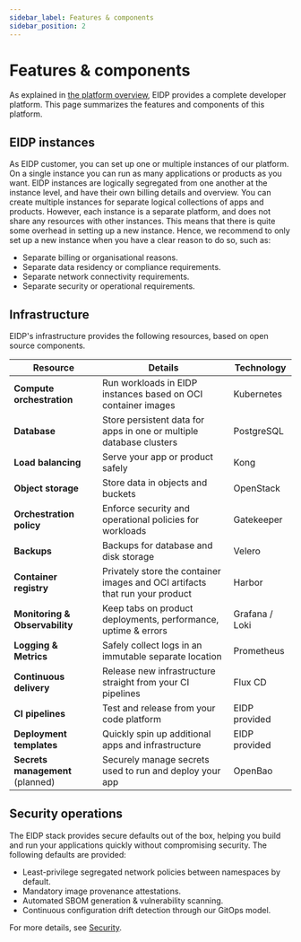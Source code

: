 ```yaml
---
sidebar_label: Features & components
sidebar_position: 2
---
```


# Features & components

As explained in [the platform overview](./overview), EIDP provides a complete developer platform.
This page summarizes the features and components of this platform.

## EIDP instances

As EIDP customer, you can set up one or multiple instances of our platform.
On a single instance you can run as many applications or products as you want.
EIDP instances are logically segregated from one another at the instance level, and have their own billing details and overview.
You can create multiple instances for separate logical collections of apps and products.
However, each instance is a separate platform, and does not share any resources with other instances.
This means that there is quite some overhead in setting up a new instance.
Hence, we recommend to only set up a new instance when you have a clear reason to do so, such as:

* Separate billing or organisational reasons.
* Separate data residency or compliance requirements.
* Separate network connectivity requirements.
* Separate security or operational requirements.

## Infrastructure

EIDP's infrastructure provides the following resources, based on open source components.

| **Resource** | **Details** | **Technology** |
|--------------|-------------|--------------|
| **Compute orchestration** | Run workloads in EIDP instances based on OCI container images | Kubernetes |
| **Database** | Store persistent data for apps in one or multiple database clusters | PostgreSQL |
| **Load balancing** | Serve your app or product safely | Kong |
| **Object storage** | Store data in objects and buckets | OpenStack |
| **Orchestration policy** | Enforce security and operational policies for workloads | Gatekeeper |
| **Backups** | Backups for database and disk storage | Velero |
| **Container registry** | Privately store the container images and OCI artifacts that run your product | Harbor |
| **Monitoring & Observability** | Keep tabs on product deployments, performance, uptime & errors | Grafana / Loki |
| **Logging & Metrics** | Safely collect logs in an immutable separate location | Prometheus |
| **Continuous delivery** | Release new infrastructure straight from your CI pipelines | Flux CD |
| **CI pipelines** | Test and release from your code platform | EIDP provided |
| **Deployment templates** | Quickly spin up additional apps and infrastructure | EIDP provided |
| **Secrets management** (planned) | Securely manage secrets used to run and deploy your app | OpenBao |

## Security operations

The EIDP stack provides secure defaults out of the box, helping you build and run your applications quickly without compromising security. The following defaults are provided:

* Least-privilege segregated network policies between namespaces by default.
* Mandatory image provenance attestations.
* Automated SBOM generation & vulnerability scanning.
* Continuous configuration drift detection through our GitOps model.

For more details, see [Security](./security).
